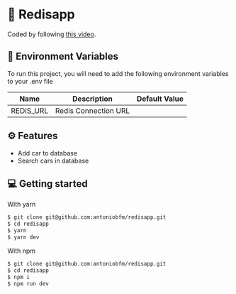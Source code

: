 # 🚗 Redisapp
Coded by following [this video](https://www.youtube.com/watch?v=DOIWQddRD5M).

## 🌳 Environment Variables

To run this project, you will need to add the following environment variables to your .env file

| Name                          | Description                         | Default Value                                  |
| ----------------------------- | ------------------------------------| -----------------------------------------------|
|REDIS_URL           | Redis Connection URL            |       |

## ⚙️ Features
- Add car to database
- Search cars in database

## 💻 Getting started

With yarn

```sh
$ git clone git@github.com:antoniobfm/redisapp.git
$ cd redisapp
$ yarn
$ yarn dev
```

With npm

```sh
$ git clone git@github.com:antoniobfm/redisapp.git
$ cd redisapp
$ npm i
$ npm run dev
```
